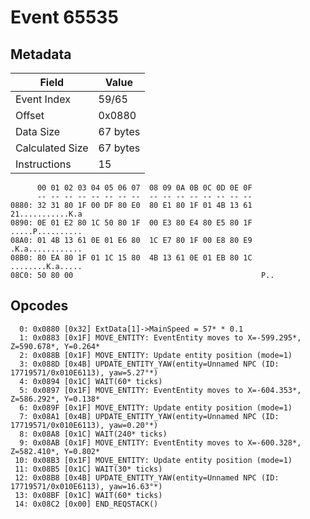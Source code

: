 # Event 65535

## Metadata

| Field           | Value    |
|-----------------|----------|
| Event Index     | 59/65    |
| Offset          | 0x0880   |
| Data Size       | 67 bytes |
| Calculated Size | 67 bytes |
| Instructions    | 15       |

```
      00 01 02 03 04 05 06 07  08 09 0A 0B 0C 0D 0E 0F
      -- -- -- -- -- -- -- --  -- -- -- -- -- -- -- --
0880: 32 31 80 1F 00 DF 80 E0  80 E1 80 1F 01 4B 13 61  21...........K.a
0890: 0E 01 E2 80 1C 50 80 1F  00 E3 80 E4 80 E5 80 1F  .....P..........
08A0: 01 4B 13 61 0E 01 E6 80  1C E7 80 1F 00 E8 80 E9  .K.a............
08B0: 80 EA 80 1F 01 1C 15 80  4B 13 61 0E 01 EB 80 1C  ........K.a.....
08C0: 50 80 00                                          P..             
```

## Opcodes

```
  0: 0x0880 [0x32] ExtData[1]->MainSpeed = 57* * 0.1
  1: 0x0883 [0x1F] MOVE_ENTITY: EventEntity moves to X=-599.295*, Z=590.678*, Y=0.264*
  2: 0x088B [0x1F] MOVE_ENTITY: Update entity position (mode=1)
  3: 0x088D [0x4B] UPDATE_ENTITY_YAW(entity=Unnamed NPC (ID: 17719571/0x010E6113), yaw=5.27°*)
  4: 0x0894 [0x1C] WAIT(60* ticks)
  5: 0x0897 [0x1F] MOVE_ENTITY: EventEntity moves to X=-604.353*, Z=586.292*, Y=0.138*
  6: 0x089F [0x1F] MOVE_ENTITY: Update entity position (mode=1)
  7: 0x08A1 [0x4B] UPDATE_ENTITY_YAW(entity=Unnamed NPC (ID: 17719571/0x010E6113), yaw=0.20°*)
  8: 0x08A8 [0x1C] WAIT(240* ticks)
  9: 0x08AB [0x1F] MOVE_ENTITY: EventEntity moves to X=-600.328*, Z=582.410*, Y=0.802*
 10: 0x08B3 [0x1F] MOVE_ENTITY: Update entity position (mode=1)
 11: 0x08B5 [0x1C] WAIT(30* ticks)
 12: 0x08B8 [0x4B] UPDATE_ENTITY_YAW(entity=Unnamed NPC (ID: 17719571/0x010E6113), yaw=16.63°*)
 13: 0x08BF [0x1C] WAIT(60* ticks)
 14: 0x08C2 [0x00] END_REQSTACK()
```
